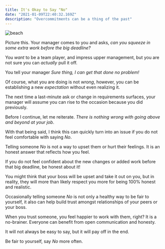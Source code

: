 ```yaml
---
title: It's Okay to Say "No"
date: "2021-01-09T22:40:32.169Z"
description: "Overcommitments can be a thing of the past"
---
```


![beach](https://i.imgur.com/WnzajVu.jpg)

Picture this. Your manager comes to you and asks, *can you squeeze in some extra work before the big deadline?*

You *want* to be a team player, and impress upper management, but you are not sure you can *actually* pull it off.

You tell your manager *Sure thing, I can get that done no problem!*

Of course, what you are doing is not *wrong*, however, you can be establishing a new *expectation* without even realizing it.

The next time a last-minute ask or change in requirements surfaces, your manager will assume you can rise to the occasion because you did previously.

Before I continue, let me reiterate. *There is nothing wrong with going above and beyond at your job*.

With that being said, I think this can quickly turn into an issue if you do not feel comfortable with saying *No*.

Telling someone *No* is not a way to upset them or hurt their feelings. It is an honest answer that reflects how you feel.

If you do not feel confident about the new changes or added work before that big deadline, be honest about it!

You might think that your boss will be upset and take it out on you, but in reality, they will more than likely respect you more for being 100% honest and realistic.

Occasionally telling someone *No* is not only a healthy way to be fair to yourself, it also can help build trust amongst relationships of your peers or your boss.

When you trust someone, you feel happier to work with them, right? It is a no-brainer. Everyone can benefit from open communication and honesty.

It will not always be easy to say, but it will pay off in the end.

Be fair to yourself, say *No* more often.